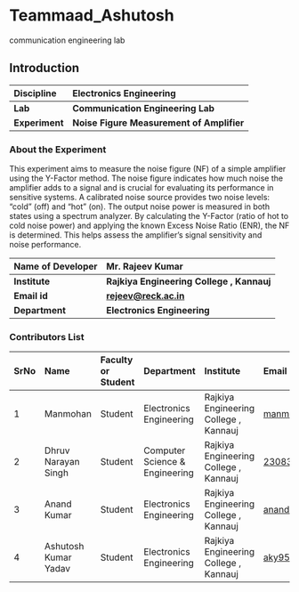# Teammaad_Ashutosh
communication engineering lab
## Introduction


<b>Discipline | <b>Electronics Engineering
:--|:--|
<b> Lab | <b> Communication Engineering Lab
<b> Experiment|     <b> Noise Figure Measurement of Amplifier
 
### About the Experiment 
This experiment aims to measure the noise figure (NF) of a simple amplifier using the Y-Factor method. The noise figure indicates how much noise the amplifier adds to a signal and is crucial for evaluating its performance in sensitive systems. A calibrated noise source provides two noise levels: “cold” (off) and “hot” (on). The output noise power is measured in both states using a spectrum analyzer. By calculating the Y-Factor (ratio of hot to cold noise power) and applying the known Excess Noise Ratio (ENR), the NF is determined. This helps assess the amplifier’s signal sensitivity and noise performance.



<b>Name of Developer | <b> Mr. Rajeev Kumar 
:--|:--|
<b> Institute | <b>  Rajkiya Engineering College , Kannauj 
<b> Email id|     <b>  rejeev@reck.ac.in
<b> Department | <b> Electronics Engineering

### Contributors List

SrNo | Name | Faculty or Student | Department| Institute | Email id
:--|:--|:--|:--|:--|:--|
1 | Manmohan | Student | Electronics Engineering | Rajkiya Engineering College , Kannauj | manmohanshakya18122006@gmail.com
2 | Dhruv Narayan Singh| Student | Computer Science & Engineering | Rajkiya Engineering College , Kannauj | 2308390100026@reck.ac.in
3 | Anand Kumar | Student | Electronics Engineering | Rajkiya Engineering College , Kannauj | anandkumar9839sam@gmail.com
4 | Ashutosh Kumar Yadav | Student | Electronics Engineering | Rajkiya Engineering College , Kannauj | aky9541@gmail.com
